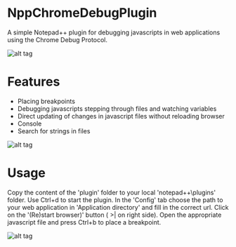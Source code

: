NppChromeDebugPlugin
====================
A simple Notepad++ plugin for debugging javascripts in web applications using the Chrome Debug Protocol.

![alt tag](https://github.com/jdubbeldam/NppChomeDebugPlugin/blob/master/images/watch.png)

Features
========

* Placing breakpoints
* Debugging javascripts stepping through files and watching variables 
* Direct updating of changes in javascript files without reloading browser
* Console
* Search for strings in files

![alt tag](https://github.com/jdubbeldam/NppChomeDebugPlugin/blob/master/images/console.png)

Usage
=====

Copy the content of the 'plugin' folder to your local 'notepad++\plugins\' folder.
Use Ctrl+d to start the plugin. In the 'Config' tab choose the path to your web application
in 'Application directory' and fill in the correct url. Click on the '(Re)start browser)'
button ( >| on right side). Open the appropriate javascript file and press Ctrl+b to place a
breakpoint.

![alt tag](https://github.com/jdubbeldam/NppChomeDebugPlugin/blob/master/images/config.png)